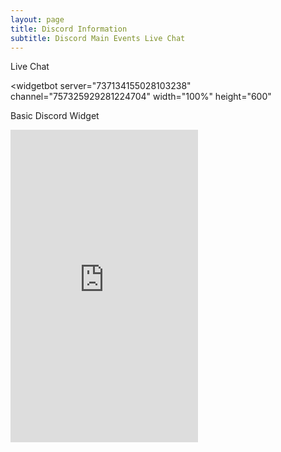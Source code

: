 ```yaml
---
layout: page
title: Discord Information
subtitle: Discord Main Events Live Chat
---
```


Live Chat

<widgetbot
  server="737134155028103238"
  channel="757325929281224704"
  width="100%"
  height="600"
></widgetbot>
<script src="https://cdn.jsdelivr.net/npm/@widgetbot/html-embed"></script>

Basic Discord Widget

<iframe src="https://discord.com/widget?id=737134155028103238&amp;theme=dark" width="300" height="500" allowtransparency="true" frameborder="0" sandbox="allow-popups allow-popups-to-escape-sandbox allow-same-origin allow-scripts"></iframe>
